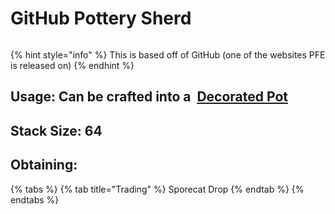 # GitHub Pottery Sherd

<figure><img src="https://github.com/user-attachments/assets/424cafb4-d1e3-42a4-b8fd-e79d93ad03ed" alt=""><figcaption></figcaption></figure>

{% hint style="info" %}
This is based off of GitHub (one of the websites PFE is released on)
{% endhint %}

## Usage: Can be crafted into a <img src="https://minecraft.wiki/images/thumb/Decorated_Pot_(N)_JE2_BE2.png/150px-Decorated_Pot_(N)_JE2_BE2.png?1209f" alt="" data-size="line"> [Decorated Pot](https://minecraft.wiki/w/Decorated\_Pot)

## <img src="https://minecraft.wiki/images/Light_Gray_Bundle_JE1_BE1.png?b552e" alt="" data-size="line">Stack Size: 64

## Obtaining:

{% tabs %}
{% tab title="Trading" %}
Sporecat Drop
{% endtab %}
{% endtabs %}

